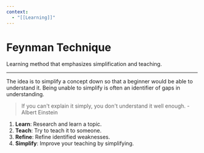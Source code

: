 ```yaml
---
context:
  - "[[Learning]]"
---
```


# Feynman Technique

Learning method that emphasizes simplification and teaching.

---

The idea is to simplify a concept down so that a beginner would be able to understand it. Being unable to simplify is often an identifier of gaps in understanding.

> If you can't explain it simply, you don't understand it well enough.
> \- Albert Einstein

1. **Learn**: Research and learn a topic.
2. **Teach**: Try to teach it to someone.
3. **Refine**: Refine identified weaknesses.
4. **Simplify**: Improve your teaching by simplifying.
